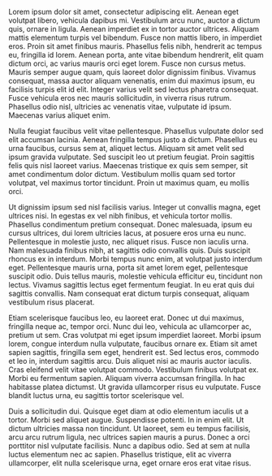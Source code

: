 Lorem ipsum dolor sit amet, consectetur adipiscing elit. Aenean eget volutpat libero, vehicula dapibus mi. Vestibulum arcu nunc, auctor a dictum quis, ornare in ligula. Aenean imperdiet ex in tortor auctor ultrices. Aliquam mattis elementum turpis vel bibendum. Fusce non mattis libero, in imperdiet eros. Proin sit amet finibus mauris. Phasellus felis nibh, hendrerit ac tempus eu, fringilla id lorem. Aenean porta, ante vitae bibendum hendrerit, elit quam dictum orci, ac varius mauris orci eget lorem. Fusce non cursus metus. Mauris semper augue quam, quis laoreet dolor dignissim finibus. Vivamus consequat, massa auctor aliquam venenatis, enim dui maximus ipsum, eu facilisis turpis elit id elit. Integer varius velit sed lectus pharetra consequat. Fusce vehicula eros nec mauris sollicitudin, in viverra risus rutrum. Phasellus odio nisl, ultricies ac venenatis vitae, vulputate id ipsum. Maecenas varius aliquet enim.

Nulla feugiat faucibus velit vitae pellentesque. Phasellus vulputate dolor sed elit accumsan lacinia. Aenean fringilla tempus justo a dictum. Phasellus eu urna faucibus, cursus sem at, aliquet lectus. Aliquam sit amet velit sed ipsum gravida vulputate. Sed suscipit leo ut pretium feugiat. Proin sagittis felis quis nisl laoreet varius. Maecenas tristique ex quis sem semper, sit amet condimentum dolor dictum. Vestibulum mollis quam sed tortor volutpat, vel maximus tortor tincidunt. Proin ut maximus quam, eu mollis orci.

Ut dignissim ipsum sed nisl facilisis varius. Integer ut convallis magna, eget ultrices nisi. In egestas ex vel nibh finibus, et vehicula tortor mollis. Phasellus condimentum pretium consequat. Donec malesuada, ipsum eu cursus ultrices, dui lorem ultricies lacus, at posuere eros urna eu nunc. Pellentesque in molestie justo, nec aliquet risus. Fusce non iaculis urna. Nam malesuada finibus nibh, at sagittis odio convallis quis. Duis suscipit rhoncus ex in interdum. Morbi tempus nunc enim, at volutpat justo interdum eget. Pellentesque mauris urna, porta sit amet lorem eget, pellentesque suscipit odio. Duis tellus mauris, molestie vehicula efficitur eu, tincidunt non lectus. Vivamus sagittis lectus eget fermentum feugiat. In eu erat quis dui sagittis convallis. Nam consequat erat dictum turpis consequat, aliquam vestibulum risus placerat.

Etiam scelerisque faucibus leo, eu laoreet erat. Donec ut dui maximus, fringilla neque ac, tempor orci. Nunc dui leo, vehicula ac ullamcorper ac, pretium ut sem. Cras volutpat mi eget ipsum imperdiet laoreet. Morbi ipsum lorem, congue interdum nulla vulputate, faucibus ornare ex. Etiam sit amet sapien sagittis, fringilla sem eget, hendrerit est. Sed lectus eros, commodo et leo in, interdum sagittis arcu. Duis aliquet nisi ac mauris auctor iaculis. Cras eleifend velit vitae volutpat commodo. Vestibulum finibus volutpat ex. Morbi eu fermentum sapien. Aliquam viverra accumsan fringilla. In hac habitasse platea dictumst. Ut gravida ullamcorper risus eu vulputate. Fusce blandit luctus urna, eu sagittis tortor scelerisque vel.

Duis a sollicitudin dui. Quisque eget diam at odio elementum iaculis ut a tortor. Morbi sed aliquet augue. Suspendisse potenti. In in enim elit. Ut dictum ultricies massa non tincidunt. Ut laoreet, sem eu tempus facilisis, arcu arcu rutrum ligula, nec ultrices sapien mauris a purus. Donec a orci porttitor nisl vulputate facilisis. Nunc a dapibus odio. Sed at sem at nulla luctus elementum nec ac sapien. Phasellus tristique, elit ac viverra ullamcorper, elit nulla scelerisque urna, eget ornare eros erat vitae risus.
